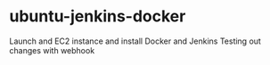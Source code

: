 # ubuntu-jenkins-docker
Launch and EC2 instance and install Docker and Jenkins
Testing out changes with webhook
